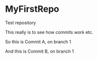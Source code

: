 # MyFirstRepo
Test repository

This really is to see how commits work etc.

So this is Commit A, on branch 1

And this is Commit B, on branch 1
